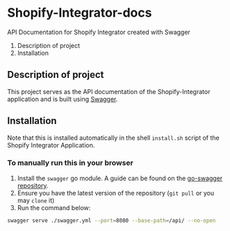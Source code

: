 # Shopify-Integrator-docs

API Documentation for Shopify Integrator created with Swagger

1. Description of project
2. Installation

## Description of project

This project serves as the API documentation of the Shopify-Integrator application and is built using [Swagger](https://swagger.io).

## Installation

Note that this is installed automatically in the shell `install.sh` script of the Shopify Integrator Application.

### To manually run this in your browser

1. Install the `swagger` go module. A guide can be found on the [go-swagger repository](https://goswagger.io/install.html).
2. Ensure you have the latest version of the repository (`git pull` or you may `clone` it)
3. Run the command below:

```bash
swagger serve ./swagger.yml --port=8080 --base-path=/api/ --no-open
```
